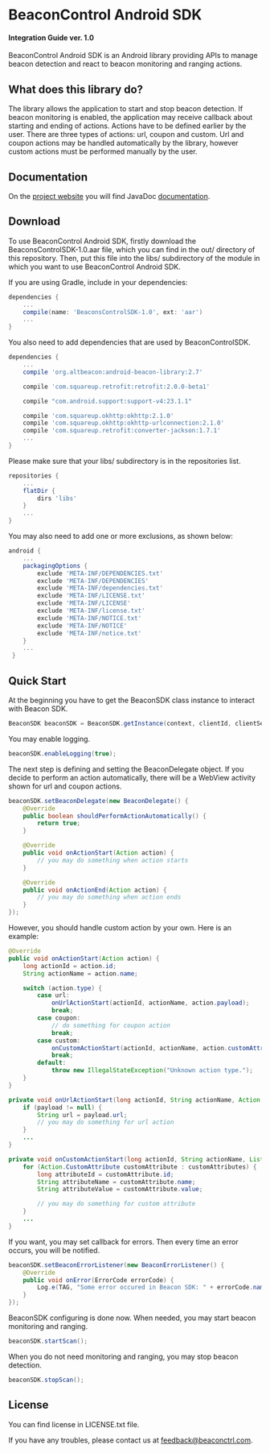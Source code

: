 BeaconControl Android SDK
=======================

#### Integration Guide ver. 1.0

BeaconControl Android SDK is an Android library providing APIs to manage beacon detection and react to beacon monitoring and ranging actions.


## What does this library do?

The library allows the application to start and stop beacon detection. If beacon monitoring is enabled, the application may receive callback about starting and ending of actions. Actions have to be defined earlier by the user. There are three types of actions: url, coupon and custom. Url and coupon actions may be handled automatically by the library, however custom actions must be performed manually by the user.

## Documentation

On the [project website](https://www.beaconctrl.com/dev/androidsdk-docs/) you will find JavaDoc [documentation](https://www.beaconctrl.com/dev/androidsdk-docs/references).

## Download

To use BeaconControl Android SDK, firstly download the BeaconsControlSDK-1.0.aar file, which you can find in the out/ directory of this repository. Then, put this file into the libs/ subdirectory of the module in which you want to use BeaconControl Android SDK.

If you are using Gradle, include in your dependencies:

```groovy
dependencies {
	...
    compile(name: 'BeaconsControlSDK-1.0', ext: 'aar')
    ...
}
```

You also need to add dependencies that are used by BeaconControlSDK.

```groovy
dependencies {
	...
    compile 'org.altbeacon:android-beacon-library:2.7'

    compile 'com.squareup.retrofit:retrofit:2.0.0-beta1'

    compile "com.android.support:support-v4:23.1.1"

    compile 'com.squareup.okhttp:okhttp:2.1.0'
    compile 'com.squareup.okhttp:okhttp-urlconnection:2.1.0'
    compile 'com.squareup.retrofit:converter-jackson:1.7.1'
    ...
}
```

Please make sure that your libs/ subdirectory is in the repositories list.

```groovy
repositories {
	...
    flatDir {
        dirs 'libs'
    }
    ...
}
```

You may also need to add one or more exclusions, as shown below:

```groovy
android {
	...
    packagingOptions {
      	exclude 'META-INF/DEPENDENCIES.txt'
        exclude 'META-INF/DEPENDENCIES'
        exclude 'META-INF/dependencies.txt'
        exclude 'META-INF/LICENSE.txt'
        exclude 'META-INF/LICENSE'
        exclude 'META-INF/license.txt'
        exclude 'META-INF/NOTICE.txt'
        exclude 'META-INF/NOTICE'
        exclude 'META-INF/notice.txt'
    }
    ...
 }
```

## Quick Start

At the beginning you have to get the BeaconSDK class instance to interact with Beacon SDK.

```java
BeaconSDK beaconSDK = BeaconSDK.getInstance(context, clientId, clientSecret, userId);
```

You may enable logging.

```java
beaconSDK.enableLogging(true);
```

The next step is defining and setting the BeaconDelegate object. If you decide to perform an action automatically, there will be a WebView activity shown for url and coupon actions.

```java
beaconSDK.setBeaconDelegate(new BeaconDelegate() {
  	@Override
    public boolean shouldPerformActionAutomatically() {
    	return true;
    }

  	@Override
  	public void onActionStart(Action action) {
  		// you may do something when action starts
 	}

  	@Override
  	public void onActionEnd(Action action) {
  		// you may do something when action ends
  	}
});
```

However, you should handle custom action by your own. Here is an example:

```java
@Override
public void onActionStart(Action action) {
    long actionId = action.id;
    String actionName = action.name;

    switch (action.type) {
        case url:
            onUrlActionStart(actionId, actionName, action.payload);
            break;
        case coupon:
            // do something for coupon action
            break;
        case custom:
            onCustomActionStart(actionId, actionName, action.customAttributes);
            break;
        default:
      		throw new IllegalStateException("Unknown action type.");
 	}
}

private void onUrlActionStart(long actionId, String actionName, Action.Payload payload) {
	if (payload != null) {
		String url = payload.url;
		// you may do something for url action
	}
	...
}

private void onCustomActionStart(long actionId, String actionName, List<Action.CustomAttribute> customAttributes) {
	for (Action.CustomAttribute customAttribute : customAttributes) {
		long attributeId = customAttribute.id;
		String attributeName = customAttribute.name;
		String attributeValue = customAttribute.value;

		// you may do something for custom attribute
	}
	...
}
```

If you want, you may set callback for errors. Then every time an error occurs, you will be notified.

```java
beaconSDK.setBeaconErrorListener(new BeaconErrorListener() {
	@Override
	public void onError(ErrorCode errorCode) {
		Log.e(TAG, "Some error occured in Beacon SDK: " + errorCode.name());
	}
});
```

BeaconSDK configuring is done now. When needed, you may start beacon monitoring and ranging.

```java
beaconSDK.startScan();
```

When you do not need monitoring and ranging, you may stop beacon detection.

```java
beaconSDK.stopScan();
```

## License

You can find license in LICENSE.txt file.

If you have any troubles, please contact us at feedback@beaconctrl.com.